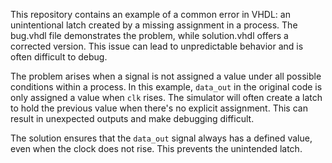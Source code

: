 This repository contains an example of a common error in VHDL: an unintentional latch created by a missing assignment in a process.  The bug.vhdl file demonstrates the problem, while solution.vhdl offers a corrected version. This issue can lead to unpredictable behavior and is often difficult to debug.

The problem arises when a signal is not assigned a value under all possible conditions within a process. In this example, `data_out` in the original code is only assigned a value when `clk` rises. The simulator will often create a latch to hold the previous value when there's no explicit assignment.   This can result in unexpected outputs and make debugging difficult.

The solution ensures that the `data_out` signal always has a defined value, even when the clock does not rise. This prevents the unintended latch.